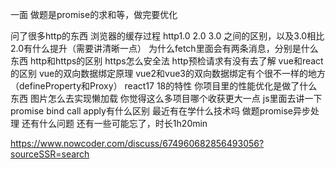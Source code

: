 一面 做题是promise的求和等，做完要优化

问了很多http的东西
浏览器的缓存过程
http1.0 2.0 3.0 之间的区别，以及3.0相比2.0有什么提升（需要讲清晰一点）
为什么fetch里面会有两条消息，分别是什么东西
http和https的区别
https怎么安全法
http预检请求有没有去了解
vue和react的区别
vue的双向数据绑定原理
vue2和vue3的双向数据绑定有个很不一样的地方（defineProperty和Proxy）
react17 18的特性
你项目里的性能优化是做了什么东西
图片怎么去实现懒加载
你觉得这么多项目哪个收获更大一点
js里面去讲一下promise
bind call apply有什么区别
最近有在学什么技术吗
做题promise异步处理
还有什么问题
还有一些可能忘了，时长1h20min

https://www.nowcoder.com/discuss/674960682856493056?sourceSSR=search